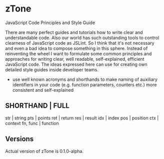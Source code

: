 # zTone

JavaScript Code Principles and Style Guide

There are many perfect guides and tutorials how to write clear and understandable code. Also our world has such outstanding tools to control clearness of JavaScript code as JSLint.
So I think that it's not necessary and even a bad idea to compose something in this sphere. Instead of reinventing the wheel I want to formulate some common principles and approaches for 
writing clear, well readable, self-explained, efficient JavaScript code. The ideas expressed here can use for creating own detailed style guides inside developer teams.

- use well known acronyms and shorthands to make naming of auxiliary identifiers in your code (e.g. function parameters, counters etc.) more consistent and self-explained

SHORTHAND | FULL
-----------------
str       | string
pts       | points
ret       | return
res       | result
idx       | index
pos       | position
ctx       | context
fn, func  | function

## Versions

Actual version of zTone is 0.1.0-alpha.